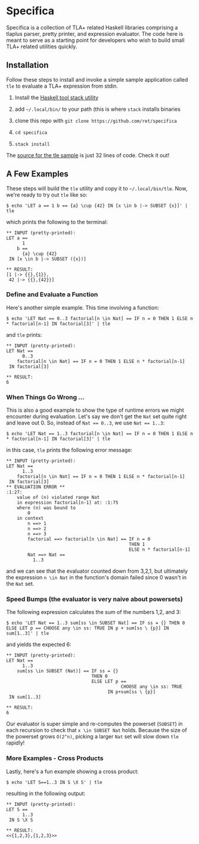 # Specifica

Specifica is a collection of TLA+ related Haskell libraries comprising a tlaplus parser, pretty printer, and expression evaluator. The code here is meant to serve as a starting point for developers who wish to build small TLA+ related utilities quickly.

## Installation

Follow these steps to install and invoke a simple sample application called `tle` to evaluate a TLA+ expression from stdin.

1. Install the [Haskell tool stack utility](https://docs.haskellstack.org/en/stable/README/#how-to-install)
2. add `~/.local/bin/` to your path (this is where `stack` installs binaries

3. clone this repo with `git clone https://github.com/ret/specifica`
4. `cd specifica`
5. `stack install`

The [source for the tle sample](https://github.com/ret/specifica/blob/master/tlaplus-eval/src/tle.hs) is just 32 lines of code. Check it out!

## A Few Examples

These steps will build the `tle` utility and copy it to `~/.local/bin/tle`. Now, we're ready to try out `tle` like so:

`$ echo 'LET a == 1 b == {a} \cup {42} IN [x \in b |-> SUBSET {x}]' | tle`

which prints the following to the terminal:

```
** INPUT (pretty-printed):
LET a ==
      1
    b ==
      {a} \cup {42}
 IN [x \in b |-> SUBSET ({x})]

** RESULT:
[1 |-> {{},{1}},
 42 |-> {{},{42}}]
```

### Define and Evaluate a Function

Here's another simple example. This time involving a function:

```
$ echo 'LET Nat == 0..3 factorial[n \in Nat] == IF n = 0 THEN 1 ELSE n * factorial[n-1] IN factorial[3]' | tle
```

and `tle` prints:

```
** INPUT (pretty-printed):
LET Nat ==
      0..3
    factorial[n \in Nat] == IF n = 0 THEN 1 ELSE n * factorial[n-1]
 IN factorial[3]

** RESULT:
6
```

### When Things Go Wrong ...

This is also a good example to show the type of runtime errors we might encounter during evaluation. Let's say we don't get the `Nat` set quite right and leave out 0. So, instead of `Nat == 0..3`, we use `Nat == 1..3`:

```
$ echo 'LET Nat == 1..3 factorial[n \in Nat] == IF n = 0 THEN 1 ELSE n * factorial[n-1] IN factorial[3]' | tle
```

in this case, `tle` prints the following error message:

```
** INPUT (pretty-printed):
LET Nat ==
      1..3
    factorial[n \in Nat] == IF n = 0 THEN 1 ELSE n * factorial[n-1]
 IN factorial[3]
** EVALUATION ERROR **
:1:27:
    value of (n) violated range Nat
    in expression factorial[n-1] at: :1:75
    where (n) was bound to
        0
    in context
        n ==> 1
        n ==> 2
        n ==> 3
        factorial ==> factorial[n \in Nat] == IF n = 0
                                              THEN 1
                                              ELSE n * factorial[n-1]
        Nat ==> Nat ==
          1..3
```

and we can see that the evaluator counted down from 3,2,1, but ultimately the expression `n \in Nat` in the function's domain failed since 0 wasn't in the `Nat` set.

### Speed Bumps (the evaluator is very naive about powersets)

The following expression calculates the sum of the numbers 1,2, and 3:

```
$ echo 'LET Nat == 1..3 sum[ss \in SUBSET Nat] == IF ss = {} THEN 0 ELSE LET p == CHOOSE any \in ss: TRUE IN p + sum[ss \ {p}] IN sum[1..3]' | tle
```

and yields the expected 6:

```
** INPUT (pretty-printed):
LET Nat ==
      1..3
    sum[ss \in SUBSET (Nat)] == IF ss = {}
                                THEN 0
                                ELSE LET p ==
                                           CHOOSE any \in ss: TRUE
                                      IN p+sum[ss \ {p}]
 IN sum[1..3]

** RESULT:
6
```

Our evaluator is super simple and re-computes the powerset (`SUBSET`) in each recursion to check that `x \in SUBSET Nat` holds. Because the size of the powerset grows `O(2^n)`, picking a larger `Nat` set will slow down `tle` rapidly!

### More Examples - Cross Products

Lastly, here's a fun example showing a cross product:

```
$ echo 'LET S==1..3 IN S \X S' | tle
```

resulting in the following output:

```
** INPUT (pretty-printed):
LET S ==
      1..3
 IN S \X S

** RESULT:
<<{1,2,3},{1,2,3}>>
```
